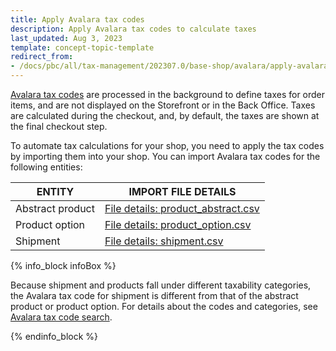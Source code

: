 ```yaml
---
title: Apply Avalara tax codes
description: Apply Avalara tax codes to calculate taxes
last_updated: Aug 3, 2023
template: concept-topic-template
redirect_from:
- /docs/pbc/all/tax-management/202307.0/base-shop/avalara/apply-avalara-tax-codes.html
---
```


[Avalara tax codes](https://help.avalara.com/Avalara_AvaTax_Update/Avalara_tax_codes) are processed in the background to define taxes for order items, and are not displayed on the Storefront or in the Back Office. Taxes are calculated during the checkout, and, by default, the taxes are shown at the final checkout step.

To automate tax calculations for your shop, you need to apply the tax codes by importing them into your shop. You can import Avalara tax codes for the following entities:

| ENTITY | IMPORT FILE DETAILS |
|-|-|
| Abstract product | [File details: product_abstract.csv](/docs/pbc/all/product-information-management/{{page.version}}/base-shop/import-and-export-data/products-data-import/import-file-details-product-abstract.csv.html) |
| Product option | [File details: product_option.csv](/docs/pbc/all/product-information-management/{{page.version}}/base-shop/import-and-export-data/product-options/import-file-details-product-option.csv.html) |
| Shipment | [File details: shipment.csv](/docs/scos/dev/data-import/{{page.version}}/data-import-categories/commerce-setup/file-details-shipment.csv.html) |

{% info_block infoBox %}

Because shipment and products fall under different taxability categories, the Avalara tax code for shipment is different from that of the abstract product or product option. For details about the codes and categories, see [Avalara tax code search](https://taxcode.avatax.avalara.com/).

{% endinfo_block %}
